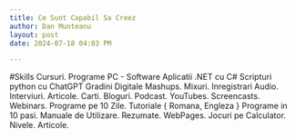 ```yaml
---
title: Ce Sunt Capabil Sa Creez
author: Dan Munteanu
layout: post
date: 2024-07-18 04:03 PM

---
```

#Skills
Cursuri. 
Programe PC - Software
Aplicatii .NET cu C#
Scripturi python cu ChatGPT
Gradini Digitale
Mashups. 
Mixuri.
Inregistrari Audio. 
Interviuri.
Articole. Carti. 
Bloguri. Podcast.
YouTubes. 
Screencasts. Webinars.
Programe pe 10 Zile. 
Tutoriale { Romana, Engleza }
Programe in 10 pasi.
Manuale de Utilizare. 
Rezumate.
WebPages. 
Jocuri pe Calculator. Nivele. 
Articole.

